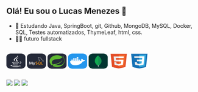 ## Olá! Eu sou o Lucas Menezes 👋

- 🌱 Estudando Java, SpringBoot, git, Github, MongoDB, MySQL, Docker, SQL, Testes automatizados, ThymeLeaf, html, css.
- 👨‍💻 futuro fullstack

<div style="display: inline_block"><br>
  <img align="center" alt="Lucas-Java" height="40" width="50" src="https://github.com/tandpfun/skill-icons/blob/main/icons/Java-Dark.svg">
   <img align="center" alt="Lucas-MySql" height="40" width="50" src="https://github.com/tandpfun/skill-icons/blob/main/icons/MySQL-Dark.svg">
   <img align="center" alt="Lucas-SpringBoot" height="40" width="50" src="https://github.com/tandpfun/skill-icons/blob/main/icons/Spring-Dark.svg">
   <img align="center" alt="Lucas-Docker" height="40" width="50" src="https://github.com/tandpfun/skill-icons/blob/main/icons/Docker.svg">
   <img align="center" alt="Lucas-MongoDB" height="40" width="50" src="https://github.com/tandpfun/skill-icons/blob/main/icons/MongoDB.svg">
    <img align="center" alt="Lucas-HTML" height="40" width="50" src="https://raw.githubusercontent.com/devicons/devicon/master/icons/html5/html5-original.svg">
  <img align="center" alt="Lucas-CSS" height="40" width="50" src="https://raw.githubusercontent.com/devicons/devicon/master/icons/css3/css3-original.svg">
 
</div>

##

<div> 
  <a href="https://instagram.com/lucasrj.__" target="_blank"><img src="https://img.shields.io/badge/-Instagram-%23E4405F?style=for-the-badge&logo=instagram&logoColor=white" target="_blank"></a>
  <a href = "mailto:llucasmenezes99@gmail.com"><img src="https://img.shields.io/badge/-Gmail-%23333?style=for-the-badge&logo=gmail&logoColor=white" target="_blank"></a>
  <a href="https://www.linkedin.com/in/andr%C3%A9-lucas-da-silva-menezes-3857b0233/" target="_blank"><img src="https://img.shields.io/badge/-LinkedIn-%230077B5?style=for-the-badge&logo=linkedin&logoColor=white" target="_blank"></a> 

</div>


